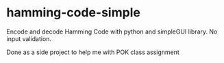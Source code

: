 # hamming-code-simple
Encode and decode Hamming Code with python and simpleGUI library. No input validation.

Done as a side project to help me with POK class assignment
